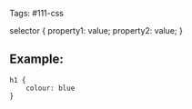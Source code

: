 Tags: #111-css

selector {
	property1: value;
	property2: value;
}

## Example:
```dataview
h1 {
	colour: blue
}
```

